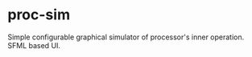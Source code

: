 # proc-sim
Simple configurable graphical simulator of processor's inner operation. 
SFML based UI. 
